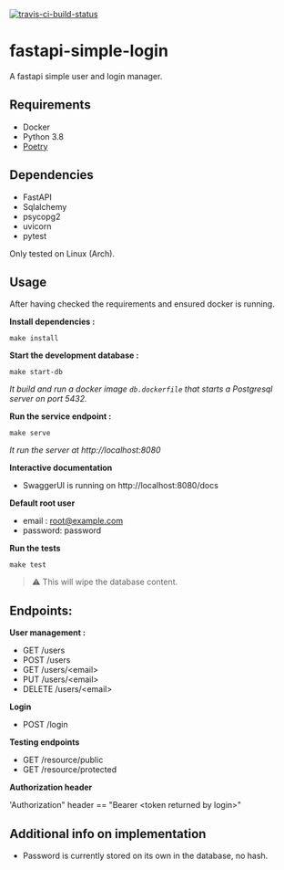 [![travis-ci-build-status]][travis-ci]

# fastapi-simple-login
A fastapi simple user and login manager.

## Requirements

- Docker
- Python 3.8
- [Poetry](https://python-poetry.org/docs/)

## Dependencies

- FastAPI
- Sqlalchemy
- psycopg2
- uvicorn
- pytest

Only tested on Linux (Arch).

## Usage

After having checked the requirements and ensured docker is running.

**Install dependencies :**
```
make install
```


**Start the development database :**

```shell
make start-db
```

*It build and run a docker image `db.dockerfile` that starts a Postgresql 
server on port 5432.*


**Run the service endpoint :**

```
make serve
```

*It run the server at http://localhost:8080*


**Interactive documentation**

- SwaggerUI is running on http://localhost:8080/docs


**Default root user**

 - email : root@example.com
 - password: password


**Run the tests** 
```shell
make test
```
> :warning: This will wipe the database content.

## Endpoints:

**User management :**
- GET /users
- POST /users
- GET /users/\<email\>
- PUT /users/\<email\>
- DELETE /users/\<email\>

**Login**
- POST /login

**Testing endpoints**
- GET /resource/public
- GET /resource/protected


**Authorization header**

'Authorization" header == "Bearer \<token returned by login\>"

## Additional info on implementation

- Password is currently stored on its own in the database, no hash.


[travis-ci]: https://travis-ci.org/github/thibautfrain/fastapi-simple-login
[travis-ci-build-status]: https://travis-ci.org/thibautfrain/fastapi-simple-login.svg?branch=main
